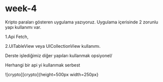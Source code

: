 # week-4


Kripto paraları gösteren uygulama yazıyoruz. Uygulama içerisinde 2 zorunlu yapı kullanımı var.

1.Api Fetch,  

2.UITableView veya UICollectionView kullanımı. 

Derste işlediğimiz diğer yapıları kullanmak opsiyonel/

Herhangi bir api yi kullanmak serbest


![crypto][crypto]{height=500px width=250px}

